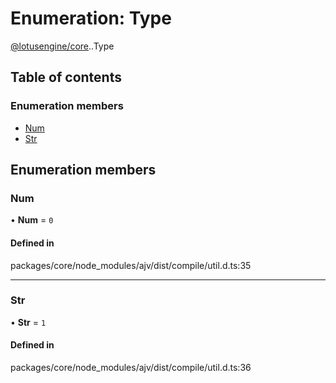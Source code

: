 # Enumeration: Type

[@lotusengine/core](../wiki/@lotusengine.core).[<internal>](../wiki/@lotusengine.core.%3Cinternal%3E).Type

## Table of contents

### Enumeration members

- [Num](../wiki/@lotusengine.core.%3Cinternal%3E.Type#num)
- [Str](../wiki/@lotusengine.core.%3Cinternal%3E.Type#str)

## Enumeration members

### Num

• **Num** = `0`

#### Defined in

packages/core/node_modules/ajv/dist/compile/util.d.ts:35

___

### Str

• **Str** = `1`

#### Defined in

packages/core/node_modules/ajv/dist/compile/util.d.ts:36
